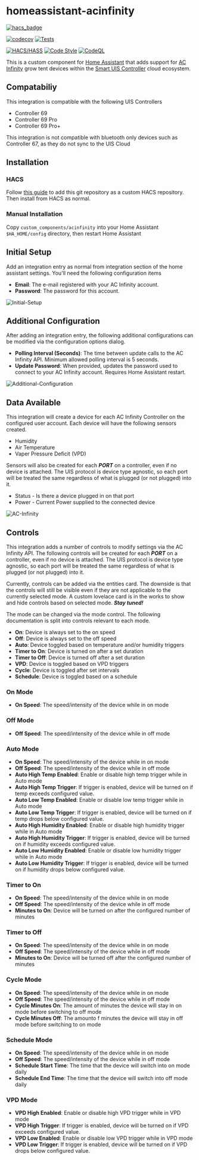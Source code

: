 # homeassistant-acinfinity

[![hacs_badge](https://img.shields.io/badge/HACS-Default-orange.svg?style=for-the-badge)](https://github.com/custom-components/hacs)

[![codecov](https://codecov.io/gh/dalinicus/homeassistant-acinfinity/graph/badge.svg?token=C4TMDAU344)](https://codecov.io/gh/dalinicus/homeassistant-acinfinity)
[![Tests](https://github.com/dalinicus/homeassistant-acinfinity/actions/workflows/tests.yaml/badge.svg)](https://github.com/dalinicus/homeassistant-acinfinity/actions/workflows/tests.yaml)

[![HACS/HASS](https://github.com/dalinicus/homeassistant-acinfinity/actions/workflows/validate.yaml/badge.svg)](https://github.com/dalinicus/homeassistant-acinfinity/actions/workflows/validate.yaml)
[![Code Style](https://github.com/dalinicus/homeassistant-acinfinity/actions/workflows/style.yaml/badge.svg)](https://github.com/dalinicus/homeassistant-acinfinity/actions/workflows/style.yaml)
[![CodeQL](https://github.com/dalinicus/homeassistant-acinfinity/actions/workflows/codeql.yaml/badge.svg)](https://github.com/dalinicus/homeassistant-acinfinity/actions/workflows/codeql.yaml)

This is a custom component for [Home Assistant](http://home-assistant.io) that adds support for [AC Infinity](https://acinfinity.com/) grow tent devices within the [Smart UIS Controller](https://acinfinity.com/smart-controllers/) cloud ecosystem.

## Compatabiliy

This integration is compatible with the following UIS Controllers

- Controller 69
- Controller 69 Pro
- Controller 69 Pro+

This integration is not compatible with bluetooth only devices such as Controller 67, as they do not sync to the UIS Cloud

## Installation

### HACS

Follow [this guide](https://hacs.xyz/docs/faq/custom_repositories/) to add this git repository as a custom HACS repository. Then install from HACS as normal.

### Manual Installation

Copy `custom_components/acinfinity` into your Home Assistant `$HA_HOME/config` directory, then restart Home Assistant

## Initial Setup
Add an integration entry as normal from integration section of the home assistant settings.  You'll need the following configuration items

- **Email**: The e-mail registered with your AC Infinity account.
- **Password**: The password for this account.

![Initial-Setup](/images/initial-setup.png)

## Additional Configuration

After adding an integration entry, the following additional configurations can be modified via the configuration options dialog.

- **Polling Interval (Seconds)**: The time between update calls to the AC Infinity API.  Minimum allowed polling interval is 5 seconds.
- **Update Password**: When provided, updates the password used to connect to your AC Infinity account.  Requires Home Assistant restart.

![Additional-Configuration](/images/additional-configuration.png)

## Data Available

This integration will create a device for each AC Infinity Controller on the configured user account. Each device will have the following sensors created.

- Humidity
- Air Temperature
- Vaper Pressure Deficit (VPD)

Sensors will also be created for each ***PORT*** on a controller, even if no device is attached.  The UIS protocol is device type agnostic, so each port will be treated the same regardless of what is plugged (or not plugged) into it.

- Status - Is there a device plugged in on that port
- Power - Current Power supplied to the connected device

![AC-Infinity](/images/ac-infinity-device.png)

## Controls

This integration adds a number of controls to modify settings via the AC Infinity API.  The following controls will be created for each ***PORT*** on a controller, even if no device is attached.  The UIS protocol is device type agnostic, so each port will be treated the same regardless of what is plugged (or not plugged) into it.

Currently, controls can be added via the entities card.  The downside is that the controls will still be visible even if they are not applicable to the currently selected mode.  A custom lovelace card is in the works to show and hide controls based on selected mode.  ***Stay tuned!***

The mode can be changed via the mode control.  The following documentation is split into controls relevant to each mode.
- **On**: Device is always set to the on speed
- **Off**: Device is always set to the off speed
- **Auto**: Device toggled based on temperature and/or humidity triggers
- **Timer to On**: Device is turned on after a set duration
- **Timer to Off**: Device is turned off after a set duration
- **VPD**: Device is toggled based on VPD triggers
- **Cycle**: Device is toggled after set intervals
- **Schedule**: Device is toggled based on a schedule

### On Mode
- **On Speed**: The speed/intensity of the device while in on mode


### Off Mode
- **Off Speed**: The speed/intensity of the device while in off mode

### Auto Mode
- **On Speed**: The speed/intensity of the device while in on mode
- **Off Speed**: The speed/intensity of the device while in off mode
- **Auto High Temp Enabled**: Enable or disable high temp trigger while in Auto mode
- **Auto High Temp Trigger**: If trigger is enabled, device will be turned on if temp exceeds configured value.
- **Auto Low Temp Enabled**: Enable or disable low temp trigger while in Auto mode
- **Auto Low Temp Trigger**: If trigger is enabled, device will be turned on if temp drops below configured value.
- **Auto High Humidity Enabled**: Enable or disable high humidity trigger while in Auto mode
- **Auto High Humidity Trigger**: If trigger is enabled, device will be turned on if humidity exceeds configured value.
- **Auto Low Humidity Enabled**: Enable or disable low humidity trigger while in Auto mode
- **Auto Low Humidity Trigger**: If trigger is enabled, device will be turned on if humidity drops below configured value.

### Timer to On
- **On Speed**: The speed/intensity of the device while in on mode
- **Off Speed**: The speed/intensity of the device while in off mode
- **Minutes to On**: Device will be turned on after the configured number of minutes

### Timer to Off
- **On Speed**: The speed/intensity of the device while in on mode
- **Off Speed**: The speed/intensity of the device while in off mode
- **Minutes to On**: Device will be turned off after the configured number of minutes

### Cycle Mode
- **On Speed**: The speed/intensity of the device while in on mode
- **Off Speed**: The speed/intensity of the device while in off mode
- **Cycle Minutes On**: The amount of minutes the device will stay in on mode before switching to off mode
- **Cycle Minutes Off**: The amounto f minutes the device will stay in off mode before switching to on mode

### Schedule Mode
- **On Speed**: The speed/intensity of the device while in on mode
- **Off Speed**: The speed/intensity of the device while in off mode
- **Schedule Start Time**: The time that the device will switch into on mode daily
- **Schedule End Time**: The time that the device will switch into off mode daily

### VPD Mode
- **VPD High Enabled**: Enable or disable high VPD trigger while in VPD mode
- **VPD High Trigger**: If trigger is enabled, device will be turned on if VPD exceeds configured value.
- **VPD Low Enabled**: Enable or disable low VPD trigger while in VPD mode
- **VPD Low Trigger**: If trigger is enabled, device will be turned on if VPD drops below configured value.
